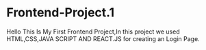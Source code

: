 # Frontend-Project.1
Hello 
This Is My First Frontend Project,In this project we used HTML,CSS,JAVA SCRIPT AND REACT.JS for creating an Login Page.
